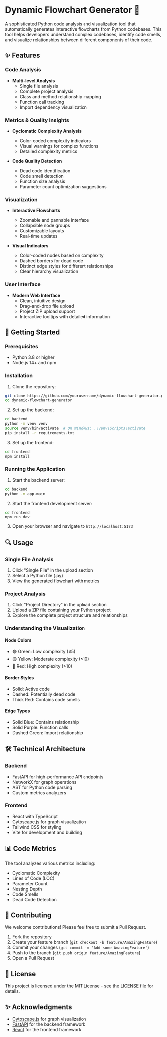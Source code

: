 # Dynamic Flowchart Generator 🔄

A sophisticated Python code analysis and visualization tool that automatically generates interactive flowcharts from Python codebases. This tool helps developers understand complex codebases, identify code smells, and visualize relationships between different components of their code.

## ✨ Features

### Code Analysis
- **Multi-level Analysis**
  - Single file analysis
  - Complete project analysis
  - Class and method relationship mapping
  - Function call tracking
  - Import dependency visualization

### Metrics & Quality Insights
- **Cyclomatic Complexity Analysis**
  - Color-coded complexity indicators
  - Visual warnings for complex functions
  - Detailed complexity metrics

- **Code Quality Detection**
  - Dead code identification
  - Code smell detection
  - Function size analysis
  - Parameter count optimization suggestions

### Visualization
- **Interactive Flowcharts**
  - Zoomable and pannable interface
  - Collapsible node groups
  - Customizable layouts
  - Real-time updates

- **Visual Indicators**
  - Color-coded nodes based on complexity
  - Dashed borders for dead code
  - Distinct edge styles for different relationships
  - Clear hierarchy visualization

### User Interface
- **Modern Web Interface**
  - Clean, intuitive design
  - Drag-and-drop file upload
  - Project ZIP upload support
  - Interactive tooltips with detailed information

## 🚀 Getting Started

### Prerequisites
- Python 3.8 or higher
- Node.js 14+ and npm

### Installation

1. Clone the repository:
```bash
git clone https://github.com/yourusername/dynamic-flowchart-generator.git
cd dynamic-flowchart-generator
```

2. Set up the backend:
```bash
cd backend
python -m venv venv
source venv/bin/activate  # On Windows: .\venv\Scripts\activate
pip install -r requirements.txt
```

3. Set up the frontend:
```bash
cd frontend
npm install
```

### Running the Application

1. Start the backend server:
```bash
cd backend
python -m app.main
```

2. Start the frontend development server:
```bash
cd frontend
npm run dev
```

3. Open your browser and navigate to `http://localhost:5173`

## 🔍 Usage

### Single File Analysis
1. Click "Single File" in the upload section
2. Select a Python file (.py)
3. View the generated flowchart with metrics

### Project Analysis
1. Click "Project Directory" in the upload section
2. Upload a ZIP file containing your Python project
3. Explore the complete project structure and relationships

### Understanding the Visualization

#### Node Colors
- 🟢 Green: Low complexity (≤5)
- 🟡 Yellow: Moderate complexity (≤10)
- 🔴 Red: High complexity (>10)

#### Border Styles
- Solid: Active code
- Dashed: Potentially dead code
- Thick Red: Contains code smells

#### Edge Types
- Solid Blue: Contains relationship
- Solid Purple: Function calls
- Dashed Green: Import relationship

## 🛠 Technical Architecture

### Backend
- FastAPI for high-performance API endpoints
- NetworkX for graph operations
- AST for Python code parsing
- Custom metrics analyzers

### Frontend
- React with TypeScript
- Cytoscape.js for graph visualization
- Tailwind CSS for styling
- Vite for development and building

## 📊 Code Metrics

The tool analyzes various metrics including:
- Cyclomatic Complexity
- Lines of Code (LOC)
- Parameter Count
- Nesting Depth
- Code Smells
- Dead Code Detection

## 🤝 Contributing

We welcome contributions! Please feel free to submit a Pull Request.

1. Fork the repository
2. Create your feature branch (`git checkout -b feature/AmazingFeature`)
3. Commit your changes (`git commit -m 'Add some AmazingFeature'`)
4. Push to the branch (`git push origin feature/AmazingFeature`)
5. Open a Pull Request

## 📝 License

This project is licensed under the MIT License - see the [LICENSE](LICENSE) file for details.

## ✨ Acknowledgments

- [Cytoscape.js](https://js.cytoscape.org/) for graph visualization
- [FastAPI](https://fastapi.tiangolo.com/) for the backend framework
- [React](https://reactjs.org/) for the frontend framework